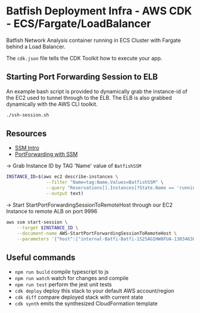 # Batfish Deployment Infra - AWS CDK - ECS/Fargate/LoadBalancer

Batfish Network Analysis container running in ECS Cluster with Fargate behind a Load Balancer.

The `cdk.json` file tells the CDK Toolkit how to execute your app.

## Starting Port Forwarding Session to ELB

An example bash script is provided to dynamically grab the instance-id of the EC2 used to tunnel through to the ELB. The ELB is also grabbed dynamically with the AWS CLI toolkit. 

```bash
./ssh-session.sh
```

## Resources

- [SSM Intro](https://docs.aws.amazon.com/systems-manager/latest/userguide/session-manager-working-with-sessions-start.html)
- [PortForwarding with SSM](https://aws.amazon.com/blogs/aws/new-port-forwarding-using-aws-system-manager-sessions-manager/)

-> Grab Instance ID by TAG 'Name' value of `BatfishSSM`

```bash
INSTANCE_ID=$(aws ec2 describe-instances \
               --filter "Name=tag:Name,Values=BatfishSSM" \
               --query "Reservations[].Instances[?State.Name == 'running'].InstanceId[]" \
               --output text)
```

-> Start StartPortForwardingSessionToRemoteHost through our EC2 Instance to remote ALB on port 9996

```bash
aws ssm start-session \
    --target $INSTANCE_ID \
    --document-name AWS-StartPortForwardingSessionToRemoteHost \
    --parameters '{"host":["internal-Batfi-Batfi-1S2SAGIHW8FUA-1303463878.us-west-2.elb.amazonaws.com"],"portNumber":["9996"], "localPortNumber":["9996"]}'
```

## Useful commands

* `npm run build`   compile typescript to js
* `npm run watch`   watch for changes and compile
* `npm run test`    perform the jest unit tests
* `cdk deploy`      deploy this stack to your default AWS account/region
* `cdk diff`        compare deployed stack with current state
* `cdk synth`       emits the synthesized CloudFormation template
